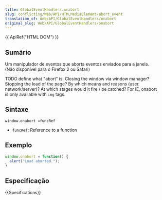 ```yaml
---
title: GlobalEventHandlers.onabort
slug: conflicting/Web/API/HTMLMediaElement/abort_event
translation_of: Web/API/GlobalEventHandlers/onabort
original_slug: Web/API/GlobalEventHandlers/onabort
---
```

{{ ApiRef("HTML DOM") }}

## Sumário

Um manipulador de eventos que aborta eventos enviados para a janela. (Não disponível para o Firefox 2 ou Safari)

TODO define what "abort" is. Closing the window via window manager? Stopping the load of the page? By which means and reasons (user, network/server)? At which stages would it fire / be catched? For IE, onabort is only available with `img` tags.

## Sintaxe

```
window.onabort =funcRef
```

- `funcRef`: Reference to a function

## Exemplo

```js
window.onabort = function() {
  alert("Load aborted.");
}
```

## Especificação

{{Specifications}}
